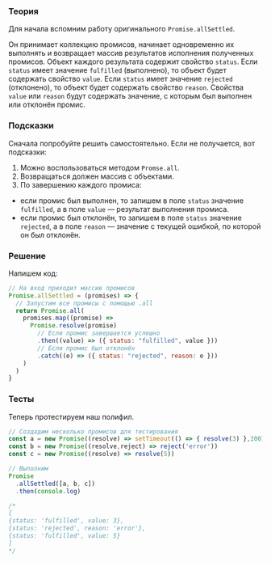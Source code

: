 ﻿---
excluded:
  - js/promise-all
---

### Теория

Для начала вспомним работу оригинального `Promise.allSettled`.

Он принимает коллекцию промисов, начинает одновременно их выполнять и возвращает массив результатов исполнения полученных промисов. Объект каждого результата содержит свойство `status`. Если `status` имеет значение `fulfilled` (выполнено), то объект будет содержать свойство `value`. Если `status` имеет значение `rejected` (отклонено), то объект будет содержать свойство `reason`. Свойства `value` или `reason` будут содержать значение, с которым был выполнен или отклонён промис.

### Подсказки

Сначала попробуйте решить самостоятельно. Если не получается, вот подсказки:

1. Можно воспользоваться методом `Promse.all`.
1. Возвращаться должен массив с объектами.
1. По завершению каждого промиса:
  - если промис был выполнен, то запишем в поле `status` значение `fulfilled`, а в поле `value` — результат выполнения промиса.
  - если промис был отклонён, то запишем в поле `status` значение `rejected`, а в поле `reason` — значение с текущей ошибкой, по которой он был отклонён.

### Решение

Напишем код:

```js
// На вход приходит массив промисов
Promise.allSettled = (promises) => {
  // Запустим все промисы с помощью .all
  return Promise.all(
    promises.map((promise) =>
      Promise.resolve(promise)
        // Если промис завершается успешно
        .then((value) => ({ status: "fulfilled", value }))
        // Если промис был отклонён
        .catch((e) => ({ status: "rejected", reason: e }))
    )
  )
}
```

### Тесты

Теперь протестируем наш полифил.

```js
// Создадим несколько промисов для тестирования
const a = new Promise((resolve) => setTimeout(() => { resolve(3) },200))
const b = new Promise((resolve,reject) => reject('error'))
const c = new Promise((resolve) => resolve(5))

// Выполним
Promise
  .allSettled([a, b, c])
  .then(console.log)

/*
[
{status: 'fulfilled', value: 3},
{status: 'rejected', reason: 'error'},
{status: 'fulfilled', value: 5}
]
*/
```
